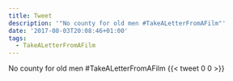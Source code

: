 ```yaml
---
title: Tweet
description: '"No county for old men #TakeALetterFromAFilm"'
date: '2017-08-03T20:08:46+01:00'
tags:
  - TakeALetterFromAFilm
---
```

No county for old men #TakeALetterFromAFilm
      {{< tweet 0 0 >}}
    
